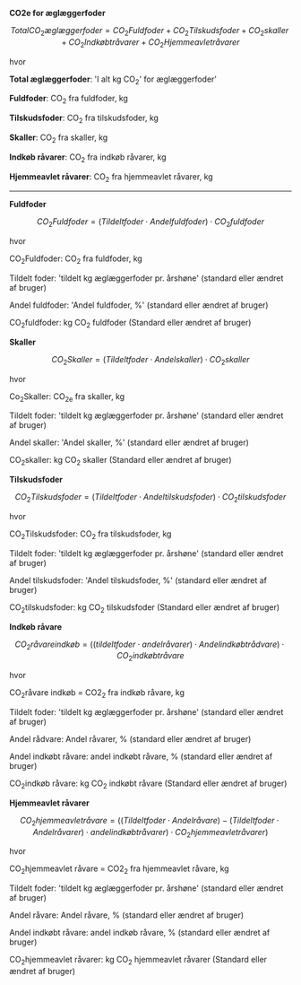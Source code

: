 **CO2e for æglæggerfoder**

$$Total CO_2{æglæggerfoder} = CO_2{Fuldfoder} + CO_2{Tilskudsfoder} + CO_2{skaller} + CO_2{Indkøbt råvarer} + CO_2{Hjemmeavlet råvarer}$$

hvor 

**Total æglæggerfoder**: 'I alt kg CO<sub>2</sub>' for æglæggerfoder'

**Fuldfoder**: CO<sub>2</sub> fra fuldfoder, kg 

**Tilskudsfoder**: CO<sub>2</sub> fra tilskudsfoder, kg 

**Skaller**: CO<sub>2</sub> fra skaller, kg 

**Indkøb råvarer**: CO<sub>2</sub> fra indkøb råvarer, kg 

**Hjemmeavlet råvarer**: CO<sub>2</sub> fra hjemmeavlet råvarer, kg 

_____________________________________

**Fuldfoder**

$$CO_2Fuldfoder = (Tildelt foder \cdot Andel fuldfoder) \cdot CO_2fuldfoder$$

hvor 

CO<sub>2</sub>Fuldfoder: CO<sub>2</sub> fra fuldfoder, kg

Tildelt foder: 'tildelt kg æglæggerfoder pr. årshøne' (standard eller ændret af bruger)

Andel fuldfoder: 'Andel fuldfoder, %' (standard eller ændret af bruger) 

CO<sub>2</sub>fuldfoder: kg CO<sub>2</sub> fuldfoder (Standard eller ændret af bruger)

**Skaller**

$$CO_2Skaller = (Tildelt foder \cdot Andel skaller) \cdot CO_2skaller$$

hvor 

Co<sub>2</sub>Skaller: CO<sub>2</sub><sub>e</sub> fra skaller, kg

Tildelt foder: 'tildelt kg æglæggerfoder pr. årshøne' (standard eller ændret af bruger)

Andel skaller: 'Andel skaller, %' (standard eller ændret af bruger) 

CO<sub>2</sub>skaller: kg CO<sub>2</sub> skaller (Standard eller ændret af bruger)

**Tilskudsfoder**

$$CO_2Tilskudsfoder = (Tildelt foder \cdot Andel tilskudsfoder) \cdot CO_2tilskudsfoder$$

hvor 

CO<sub>2</sub>Tilskudsfoder: CO<sub>2</sub> fra tilskudsfoder, kg

Tildelt foder: 'tildelt kg æglæggerfoder pr. årshøne' (standard eller ændret af bruger)

Andel tilskudsfoder: 'Andel tilskudsfoder, %' (standard eller ændret af bruger) 

CO<sub>2</sub>tilskudsfoder: kg CO<sub>2</sub> tilskudsfoder (Standard eller ændret af bruger)

**Indkøb råvare**

$$CO_2råvare indkøb = ((tildelt foder \cdot andel råvarer) \cdot Andel indkøbt rådvare) \cdot CO_2indkøbt råvare$$

hvor

CO<sub>2</sub>råvare indkøb = CO2<sub>2</sub> fra indkøb råvare, kg 

Tildelt foder: 'tildelt kg æglæggerfoder pr. årshøne' (standard eller ændret af bruger)

Andel rådvare: Andel råvarer, % (standard eller ændret af bruger) 

Andel indkøbt råvare: andel indkøbt råvare, % (standard eller ændret af bruger) 

CO<sub>2</sub>indkøb råvare: kg CO<sub>2</sub> indkøbt råvare (Standard eller ændret af bruger)

**Hjemmeavlet råvarer**

$$CO_2hjemmeavlet råvare = ((Tildelt foder \cdot Andel råvare)-(Tildelt foder \cdot Andel råvarer) \cdot andel indkøbt råvarer) \cdot CO_2hjemmeavlet råvarer)$$

hvor

CO<sub>2</sub>hjemmeavlet råvare = CO2<sub>2</sub> fra hjemmeavlet råvare, kg 

Tildelt foder: 'tildelt kg æglæggerfoder pr. årshøne' (standard eller ændret af bruger)

Andel råvare: Andel råvare, % (standard eller ændret af bruger) 

Andel indkøbt råvare: andel indkøb råvare, % (standard eller ændret af bruger)

CO<sub>2</sub>hjemmeavlet råvarer: kg CO<sub>2</sub> hjemmeavlet råvarer (Standard eller ændret af bruger)
